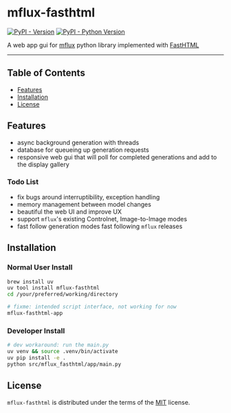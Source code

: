# mflux-fasthtml

[![PyPI - Version](https://img.shields.io/pypi/v/mflux-fasthtml.svg)](https://pypi.org/project/mflux-fasthtml)
[![PyPI - Python Version](https://img.shields.io/pypi/pyversions/mflux-fasthtml.svg)](https://pypi.org/project/mflux-fasthtml)

A web app gui for [mflux](https://pypi.org/project/mflux/) python library implemented with [FastHTML](https://docs.fastht.ml)

-----

## Table of Contents

- [Features](#features)
- [Installation](#installation)
- [License](#license)

## Features

- async background generation with threads
- database for queueing up generation requests
- responsive web gui that will poll for completed generations and add to the display gallery

### Todo List

- fix bugs around interruptibility, exception handling
- memory management between model changes
- beautiful the web UI and improve UX
- support `mflux`'s existing Controlnet, Image-to-Image modes
- fast follow generation modes fast following `mflux` releases

## Installation

### Normal User Install

```sh
brew install uv
uv tool install mflux-fasthtml
cd /your/preferred/working/directory

# fixme: intended script interface, not working for now
mflux-fasthtml-app  
```

### Developer Install

```sh
# dev workaround: run the main.py
uv venv && source .venv/bin/activate
uv pip install -e .
python src/mflux_fasthtml/app/main.py
```

## License

`mflux-fasthtml` is distributed under the terms of the [MIT](https://spdx.org/licenses/MIT.html) license.
